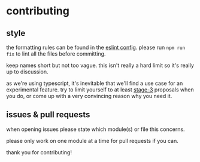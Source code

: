 # contributing

## style

the formatting rules can be found in the [eslint config]. please run `npm run
fix` to lint all the files before committing.

keep names short but not too vague. this isn't really a hard limit so it's
really up to discussion.

as we're using typescript, it's inevitable that we'll find a use case for an
experimental feature. try to limit yourself to at least [stage-3] proposals when
you do, or come up with a very convincing reason why you need it.

## issues & pull requests

when opening issues please state which module(s) or file this concerns.

please only work on one module at a time for pull requests if you can.

thank you for contributing!

[eslint config]: ./.eslintrc.yaml
[stage-3]: https://github.com/tc39/proposals#stage-3
